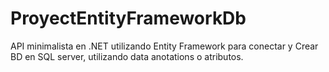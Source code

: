 # ProyectEntityFrameworkDb

API minimalista en .NET utilizando Entity Framework para conectar y Crear BD en SQL server, utilizando data anotations o atributos.
